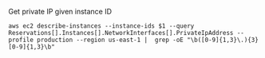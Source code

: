 
Get private IP given instance ID

```aws ec2 describe-instances --instance-ids $1 --query Reservations[].Instances[].NetworkInterfaces[].PrivateIpAddress --profile production --region us-east-1 |  grep -oE "\b([0-9]{1,3}\.){3}[0-9]{1,3}\b"```

